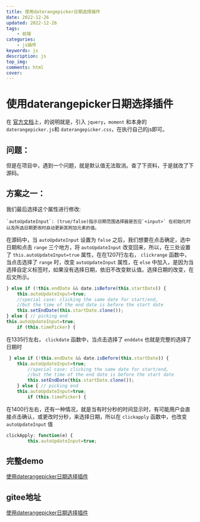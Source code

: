 ```yaml
---
title: 使用daterangepicker日期选择插件
date: 2022-12-26
updated: 2022-12-26
tags: 
    - 前端
categories: 
    - js插件
keywords: js
description: js
top_img: 
comments: html
cover:
---
```

# 使用daterangepicker日期选择插件
在 [官方文档](https://www.daterangepicker.cn/#usage)上，的说明就是，引入 `jquery`，`moment` 和本身的 `daterangepicker.js`和 `daterangepicker.css`，在执行自己的js即可。
## 问题：
但是在项目中，遇到一个问题，就是默认值无法取消。查了下资料，于是就改了下源码。
## 方案之一：
我们最后选择这个属性进行修改:

    `autoUpdateInput`: (true/false)指示日期范围选择器是否应`<input>` 在初始化时以及所选日期更改时自动更新其附加元素的值。

在源码中，当 `autoUpdateInput` 设置为 `false` 之后，我们想要在点击确定，选中日期和点击 `range` 三个地方，将 `autoUpdateInput` 改变回来，所以，在三处设置了 `this.autoUpdateInput=true` 属性，在在1207行左右， `clickrange` 函数中，当点击选择了 `range` 时，改变 `autoUpdateInput` 属性，在 `else` 中加入，是因为当选择自定义标签时，如果没有选择日期，依旧不改变默认值。选择日期的改变，在后文所示。
```js
} else if (!this.endDate && date.isBefore(this.startDate)) {
    this.autoUpdateInput=true;
    //special case: clicking the same date for start/end,
    //but the time of the end date is before the start date
    this.setEndDate(this.startDate.clone());
} else { // picking end
this.autoUpdateInput=true;
    if (this.timePicker) {
```
在1335行左右， `clickdate` 函数中，当点击选择了 `enddate` 也就是完整的选择了日期时
```js
 } else if (!this.endDate && date.isBefore(this.startDate)) {
    this.autoUpdateInput=true;
        //special case: clicking the same date for start/end,
        //but the time of the end date is before the start date
        this.setEndDate(this.startDate.clone());
    } else { // picking end
    this.autoUpdateInput=true;
        if (this.timePicker) {
```
在1400行左右，还有一种情况，就是当有时分秒的时间显示时，有可能用户会直接点击确认，或更改时分秒，来选择日期，所以在 `clickapply` 函数中，也改变 `autoUpdateInput` 值
```js
clickApply: function(e) {
        this.autoUpdateInput=true;
```
## 完整demo
[使用daterangepicker日期选择插件](https://yydha.gitee.io/html-demo/html/使用daterangepicker日期选择插件.html)
## gitee地址
[使用daterangepicker日期选择插件](https://gitee.com/yydha/html-demo/blob/master/html/使用daterangepicker日期选择插件.html)